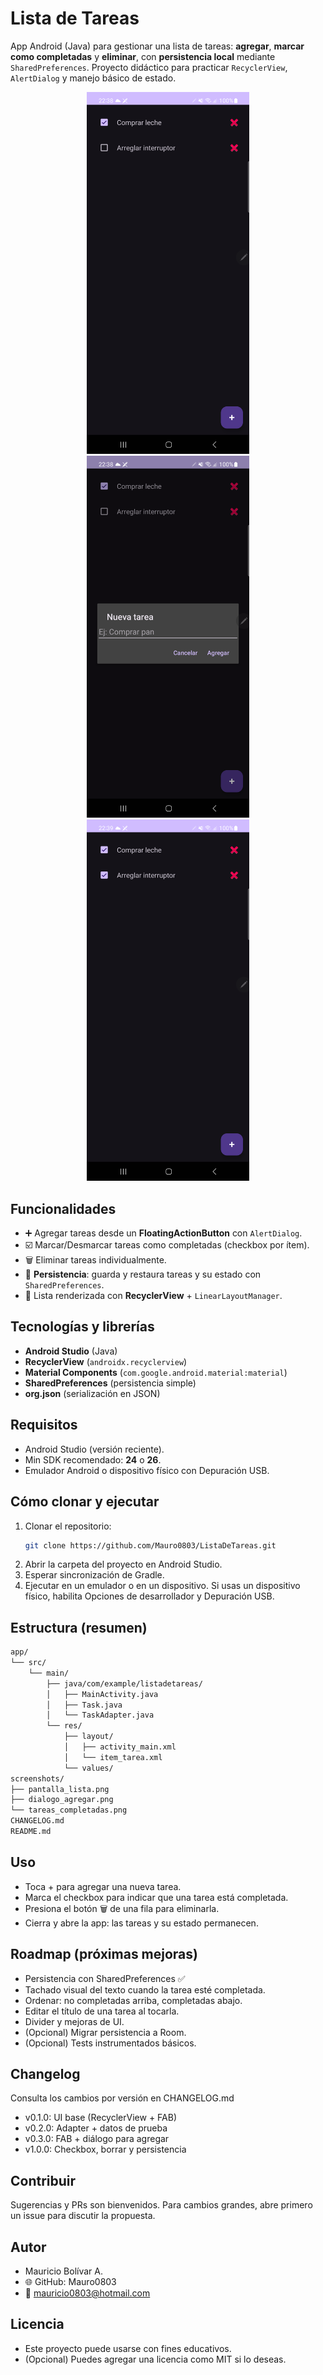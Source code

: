 # Lista de Tareas
App Android (Java) para gestionar una lista de tareas: **agregar**, **marcar como completadas** y **eliminar**, con **persistencia local** mediante `SharedPreferences`. Proyecto didáctico para practicar `RecyclerView`, `AlertDialog` y manejo básico de estado.

<p align="center">
  <img src="./screenshots/pantalla_lista.png" width="260" />
  <img src="./screenshots/dialogo_agregar.png" width="260" />
  <img src="./screenshots/tareas_completadas.png" width="260" />
</p>

## Funcionalidades
- ➕ Agregar tareas desde un **FloatingActionButton** con `AlertDialog`.
- ☑️ Marcar/Desmarcar tareas como completadas (checkbox por ítem).
- 🗑️ Eliminar tareas individualmente.
- 💾 **Persistencia**: guarda y restaura tareas y su estado con `SharedPreferences`.
- 📜 Lista renderizada con **RecyclerView** + `LinearLayoutManager`.

## Tecnologías y librerías
- **Android Studio** (Java)
- **RecyclerView** (`androidx.recyclerview`)
- **Material Components** (`com.google.android.material:material`)
- **SharedPreferences** (persistencia simple)
- **org.json** (serialización en JSON)

## Requisitos
- Android Studio (versión reciente).
- Min SDK recomendado: **24** o **26**.
- Emulador Android o dispositivo físico con Depuración USB.

## Cómo clonar y ejecutar
1. Clonar el repositorio:
   ```bash
   git clone https://github.com/Mauro0803/ListaDeTareas.git
2. Abrir la carpeta del proyecto en Android Studio.
3. Esperar sincronización de Gradle.
4. Ejecutar en un emulador o en un dispositivo.
Si usas un dispositivo físico, habilita Opciones de desarrollador y Depuración USB.

## Estructura (resumen)
```txt
app/
└── src/
    └── main/
        ├── java/com/example/listadetareas/
        │   ├── MainActivity.java
        │   ├── Task.java
        │   └── TaskAdapter.java
        └── res/
            ├── layout/
            │   ├── activity_main.xml
            │   └── item_tarea.xml
            └── values/
screenshots/
├── pantalla_lista.png
├── dialogo_agregar.png
└── tareas_completadas.png
CHANGELOG.md
README.md
```
## Uso
- Toca + para agregar una nueva tarea.
- Marca el checkbox para indicar que una tarea está completada.
- Presiona el botón 🗑️ de una fila para eliminarla.
- Cierra y abre la app: las tareas y su estado permanecen.

## Roadmap (próximas mejoras)
- Persistencia con SharedPreferences ✅
- Tachado visual del texto cuando la tarea esté completada.
- Ordenar: no completadas arriba, completadas abajo.
- Editar el título de una tarea al tocarla.
- Divider y mejoras de UI.
- (Opcional) Migrar persistencia a Room.
- (Opcional) Tests instrumentados básicos.

## Changelog
Consulta los cambios por versión en CHANGELOG.md

- v0.1.0: UI base (RecyclerView + FAB)
- v0.2.0: Adapter + datos de prueba
- v0.3.0: FAB + diálogo para agregar
- v1.0.0: Checkbox, borrar y persistencia

## Contribuir
Sugerencias y PRs son bienvenidos. Para cambios grandes, abre primero un issue para discutir la propuesta.

## Autor
- Mauricio Bolívar A.
- 🌐 GitHub: Mauro0803
- 📧 mauricio0803@hotmail.com

## Licencia
- Este proyecto puede usarse con fines educativos.
- (Opcional) Puedes agregar una licencia como MIT si lo deseas.